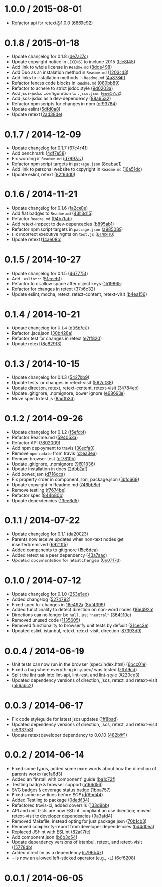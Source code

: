 <!--mdast setext-->

<!--lint disable no-multiple-toplevel-headings-->

<!--lint disable maximum-line-length-->

1.0.0 / 2015-08-01
==================

*   Refactor api for retext@1.0.0 ([6869e92](https://github.com/wooorm/retext-directionality/commit/6869e92))

0.1.8 / 2015-01-18
==================

*   Update changelog for 0.1.8 ([de7a37c](https://github.com/wooorm/retext-directionality/commit/de7a37c))
*   Update copyright notice in `LICENSE` to include 2015 ([fde8f45](https://github.com/wooorm/retext-directionality/commit/fde8f45))
*   Add link to whole license in `Readme.md` ([8dde498](https://github.com/wooorm/retext-directionality/commit/8dde498))
*   Add Duo as an instalation method in `Readme.md` ([1203c43](https://github.com/wooorm/retext-directionality/commit/1203c43))
*   Add links to installation methods in `Readme.md` ([4a878df](https://github.com/wooorm/retext-directionality/commit/4a878df))
*   Refactor fences code blocks in `Readme.md` ([080bb89](https://github.com/wooorm/retext-directionality/commit/080bb89))
*   Refactor to adhere to strict jsdoc style ([9d0203a](https://github.com/wooorm/retext-directionality/commit/9d0203a))
*   Add jscs-jsdoc configuration to `.jscs.json` ([eee37c2](https://github.com/wooorm/retext-directionality/commit/eee37c2))
*   Add jscs-jsdoc as a dev-dependency ([88a6532](https://github.com/wooorm/retext-directionality/commit/88a6532))
*   Refactor npm scripts for changes in npm ([cf93784](https://github.com/wooorm/retext-directionality/commit/cf93784))
*   Update eslint ([5dfd0a8](https://github.com/wooorm/retext-directionality/commit/5dfd0a8))
*   Update retext ([2ad38de](https://github.com/wooorm/retext-directionality/commit/2ad38de))

0.1.7 / 2014-12-09
==================

*   Update changelog for 0.1.7 ([67c4c41](https://github.com/wooorm/retext-directionality/commit/67c4c41))
*   Add benchmark ([4df7e58](https://github.com/wooorm/retext-directionality/commit/4df7e58))
*   Fix wording in `Readme.md` ([d7997a7](https://github.com/wooorm/retext-directionality/commit/d7997a7))
*   Refactor npm script targets in `package.json` ([8cabae1](https://github.com/wooorm/retext-directionality/commit/8cabae1))
*   Add link to personal website to copyright in `Readme.md` ([16a51dc](https://github.com/wooorm/retext-directionality/commit/16a51dc))
*   Update eslint, retext ([82f93d0](https://github.com/wooorm/retext-directionality/commit/82f93d0))

0.1.6 / 2014-11-21
==================

*   Update changelog for 0.1.6 ([fa2ce0e](https://github.com/wooorm/retext-directionality/commit/fa2ce0e))
*   Add flat badges to `Readme.md` ([43b3d15](https://github.com/wooorm/retext-directionality/commit/43b3d15))
*   Refactor `Readme.md` ([94b7fab](https://github.com/wooorm/retext-directionality/commit/94b7fab))
*   Add retext-inspect to dev-dependecies ([b895ab1](https://github.com/wooorm/retext-directionality/commit/b895ab1))
*   Refactor npm script targets in `package.json` ([a985089](https://github.com/wooorm/retext-directionality/commit/a985089))
*   Fix incorrect executive rights on `test.js` ([814b110](https://github.com/wooorm/retext-directionality/commit/814b110))
*   Update retext ([14ae08b](https://github.com/wooorm/retext-directionality/commit/14ae08b))

0.1.5 / 2014-10-27
==================

*   Update changelog for 0.1.5 ([467775f](https://github.com/wooorm/retext-directionality/commit/467775f))
*   Add `.eslintrc` ([51ceeb1](https://github.com/wooorm/retext-directionality/commit/51ceeb1))
*   Refactor to disallow space after object keys ([1519865](https://github.com/wooorm/retext-directionality/commit/1519865))
*   Refactor for changes in retext ([37b6c32](https://github.com/wooorm/retext-directionality/commit/37b6c32))
*   Update eslint, mocha, retext, retext-content, retext-visit ([b4ea156](https://github.com/wooorm/retext-directionality/commit/b4ea156))

0.1.4 / 2014-10-21
==================

*   Update changelog for 0.1.4 ([d35b7e0](https://github.com/wooorm/retext-directionality/commit/d35b7e0))
*   Refactor .jscs.json ([30b428a](https://github.com/wooorm/retext-directionality/commit/30b428a))
*   Refactor test for changes in retext ([e7ff820](https://github.com/wooorm/retext-directionality/commit/e7ff820))
*   Update retext ([8c829f3](https://github.com/wooorm/retext-directionality/commit/8c829f3))

0.1.3 / 2014-10-15
==================

*   Update changelog for 0.1.3 ([5427bb9](https://github.com/wooorm/retext-directionality/commit/5427bb9))
*   Update tests for changes in retext-visit ([562cf38](https://github.com/wooorm/retext-directionality/commit/562cf38))
*   Update direction, retext, retext-content, retext-visit ([34784eb](https://github.com/wooorm/retext-directionality/commit/34784eb))
*   Update .gitignore, .npmignore, bower ignore ([e68690e](https://github.com/wooorm/retext-directionality/commit/e68690e))
*   Move spec to test.js ([8adfb3d](https://github.com/wooorm/retext-directionality/commit/8adfb3d))

0.1.2 / 2014-09-26
==================

*   Update changelog for 0.1.2 ([f5efdbf](https://github.com/wooorm/retext-directionality/commit/f5efdbf))
*   Refactor Readme.md ([594053a](https://github.com/wooorm/retext-directionality/commit/594053a))
*   Refactor API ([7802009](https://github.com/wooorm/retext-directionality/commit/7802009))
*   Add npm deployment to travis ([30ecfa0](https://github.com/wooorm/retext-directionality/commit/30ecfa0))
*   Remove `npm update` from travis ([cbea3ea](https://github.com/wooorm/retext-directionality/commit/cbea3ea))
*   Remove browser test ([cf7810b](https://github.com/wooorm/retext-directionality/commit/cf7810b))
*   Update .gitignore, .npmignore ([9601836](https://github.com/wooorm/retext-directionality/commit/9601836))
*   Update Installation in docs ([2dbb2af](https://github.com/wooorm/retext-directionality/commit/2dbb2af))
*   Add bower.json ([d716cca](https://github.com/wooorm/retext-directionality/commit/d716cca))
*   Fix property order in component.json, package.json ([6bfc669](https://github.com/wooorm/retext-directionality/commit/6bfc669))
*   Update copyright in Readme.md ([746bb8e](https://github.com/wooorm/retext-directionality/commit/746bb8e))
*   Remove testling ([f7674be](https://github.com/wooorm/retext-directionality/commit/f7674be))
*   Refactor spec ([844b80b](https://github.com/wooorm/retext-directionality/commit/844b80b))
*   Update dependencies ([13ee6d5](https://github.com/wooorm/retext-directionality/commit/13ee6d5))

0.1.1 / 2014-07-22
==================

*   Update changelog for 0.1.1 ([da20023](https://github.com/wooorm/retext-directionality/commit/da20023))
*   Parents now receive updates when non-text nodes get inserted/removed ([6921ff5](https://github.com/wooorm/retext-directionality/commit/6921ff5))
*   Added components to gitignore ([15e6dca](https://github.com/wooorm/retext-directionality/commit/15e6dca))
*   Added retext as a peer dependency ([43a7aac](https://github.com/wooorm/retext-directionality/commit/43a7aac))
*   Updated documentation for latest changes ([0e8717d](https://github.com/wooorm/retext-directionality/commit/0e8717d))

0.1.0 / 2014-07-12
==================

*   Update changelog for 0.1.0 ([253e5ed](https://github.com/wooorm/retext-directionality/commit/253e5ed))
*   Added changelog ([5274792](https://github.com/wooorm/retext-directionality/commit/5274792))
*   Fixed spec for changes in [16e492a](https://github.com/wooorm/retext-directionality/commit/16e492a) ([8bf4399](https://github.com/wooorm/retext-directionality/commit/8bf4399))
*   Added functionality to detect direction on non-word nodes ([16e492a](https://github.com/wooorm/retext-directionality/commit/16e492a))
*   Directions can no longer be `null`, just `"neutral"` ([364910c](https://github.com/wooorm/retext-directionality/commit/364910c))
*   Removed unused code ([1135605](https://github.com/wooorm/retext-directionality/commit/1135605))
*   Removed functionality to browserify unit tests by default ([31cec3e](https://github.com/wooorm/retext-directionality/commit/31cec3e))
*   Updated eslint, istanbul, retext, retext-visit, direction ([87393d9](https://github.com/wooorm/retext-directionality/commit/87393d9))

0.0.4 / 2014-06-19
==================

*   Unit tests can now run in the browser (spec/index.html) ([6bcc01e](https://github.com/wooorm/retext-directionality/commit/6bcc01e))
*   Fixed a bug where everything in ./spec/ was tested ([3fb19cd](https://github.com/wooorm/retext-directionality/commit/3fb19cd))
*   Split the lint task into lint-api, lint-test, and lint-style ([0220ce3](https://github.com/wooorm/retext-directionality/commit/0220ce3))
*   Updated dependency versions of direction, jscs, retext, and retext-visit ([a56abc2](https://github.com/wooorm/retext-directionality/commit/a56abc2))

0.0.3 / 2014-06-17
==================

*   Fix code styleguide for latest jscs updates ([1ff8bad](https://github.com/wooorm/retext-directionality/commit/1ff8bad))
*   Updated dependency versions of direction, jscs, retext, and retext-visit ([c5337b8](https://github.com/wooorm/retext-directionality/commit/c5337b8))
*   Update retext developer dependency to 0.0.10 ([482b9f1](https://github.com/wooorm/retext-directionality/commit/482b9f1))

0.0.2 / 2014-06-14
==================

*   Fixed some typos, added some more words about how the direction of parents works ([ac1a6d3](https://github.com/wooorm/retext-directionality/commit/ac1a6d3))
*   Added an “install with component” guide ([ba1c72f](https://github.com/wooorm/retext-directionality/commit/ba1c72f))
*   Testling badge & browser support ([a166d56](https://github.com/wooorm/retext-directionality/commit/a166d56))
*   SVG badges & coverage status badge ([1bba757](https://github.com/wooorm/retext-directionality/commit/1bba757))
*   Fixed some new-lines before EOF ([df6bd44](https://github.com/wooorm/retext-directionality/commit/df6bd44))
*   Added Testling to package ([0ded634](https://github.com/wooorm/retext-directionality/commit/0ded634))
*   Refactored travis-ci, added coveralls ([133d9bb](https://github.com/wooorm/retext-directionality/commit/133d9bb))
*   API and unit tests are now ESLint compliant an use direction; moved retext-visit to developer dependencies ([9a3afd4](https://github.com/wooorm/retext-directionality/commit/9a3afd4))
*   Removed Makefile, instead opting for just package.json ([70b1cb3](https://github.com/wooorm/retext-directionality/commit/70b1cb3))
*   Removed complexity-report from developer dependencies ([bd4d0ea](https://github.com/wooorm/retext-directionality/commit/bd4d0ea))
*   Replaced JSHint with ESLint ([82a07fe](https://github.com/wooorm/retext-directionality/commit/82a07fe))
*   Add component.json ([b6b3c54](https://github.com/wooorm/retext-directionality/commit/b6b3c54))
*   Update dependency versions of istanbul, retext, and retext-visit ([15778db](https://github.com/wooorm/retext-directionality/commit/15778db))
*   Added direction as a dependency ([c796b47](https://github.com/wooorm/retext-directionality/commit/c796b47))
*   `-` is now an allowed left-sticked operator (e.g., `-1`) ([6df6208](https://github.com/wooorm/retext-directionality/commit/6df6208))

0.0.1 / 2014-06-05
==================
